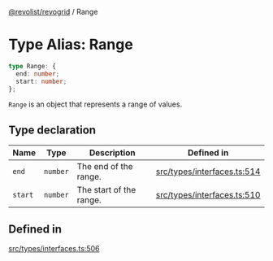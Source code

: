 [@revolist/revogrid](README.md) / Range

# Type Alias: Range

```ts
type Range: {
  end: number;
  start: number;
};
```

`Range` is an object that represents a range of values.

## Type declaration

| Name | Type | Description | Defined in |
| ------ | ------ | ------ | ------ |
| `end` | `number` | The end of the range. | [src/types/interfaces.ts:514](https://github.com/revolist/revogrid/blob/13653d8ee505d63a363463d1b61354eec56320a1/src/types/interfaces.ts#L514) |
| `start` | `number` | The start of the range. | [src/types/interfaces.ts:510](https://github.com/revolist/revogrid/blob/13653d8ee505d63a363463d1b61354eec56320a1/src/types/interfaces.ts#L510) |

## Defined in

[src/types/interfaces.ts:506](https://github.com/revolist/revogrid/blob/13653d8ee505d63a363463d1b61354eec56320a1/src/types/interfaces.ts#L506)
